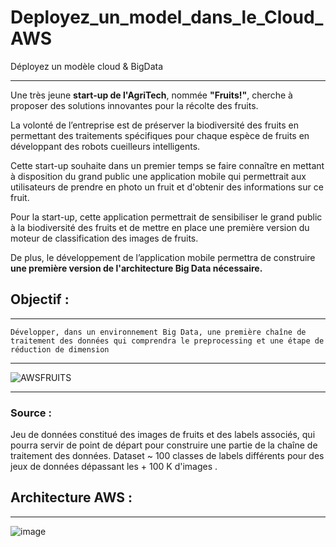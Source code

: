 # Deployez_un_model_dans_le_Cloud_AWS
 Déployez un modèle cloud & BigData


____


Une très jeune **start-up de l'AgriTech**, nommée **"Fruits!"**, cherche à proposer des solutions innovantes pour la récolte des fruits.

La volonté de l’entreprise est de préserver la biodiversité des fruits en permettant des traitements spécifiques pour chaque espèce de fruits en développant des robots cueilleurs intelligents.

Cette start-up souhaite dans un premier temps se faire connaître en mettant à disposition du grand public une application mobile qui permettrait aux utilisateurs de prendre en photo un fruit et d'obtenir des informations sur ce fruit.

Pour la start-up, cette application permettrait de sensibiliser le grand public à la biodiversité des fruits et de mettre en place une première version du moteur de classification des images de fruits.

De plus, le développement de l’application mobile permettra de construire **une première version de l'architecture Big Data nécessaire.**



## Objectif :
____________

    Développer, dans un environnement Big Data, une première chaîne de traitement des données qui comprendra le preprocessing et une étape de réduction de dimension
    
- ---
![AWSFRUITS](https://user-images.githubusercontent.com/105881992/234867977-7d1215e1-b7d6-4439-b9fd-18bf850d5a5b.png)

_____
### Source : 

Jeu de données constitué des images de fruits et des labels associés, qui pourra servir de point de départ pour construire une partie de la chaîne de traitement des données. Dataset ~ 100 classes de labels différents pour des jeux de données dépassant les + 100 K d'images . 

## Architecture AWS : 
____

![image](https://user-images.githubusercontent.com/105881992/234012552-e68b8263-964c-4579-9aa6-cc096f60f79b.png)
